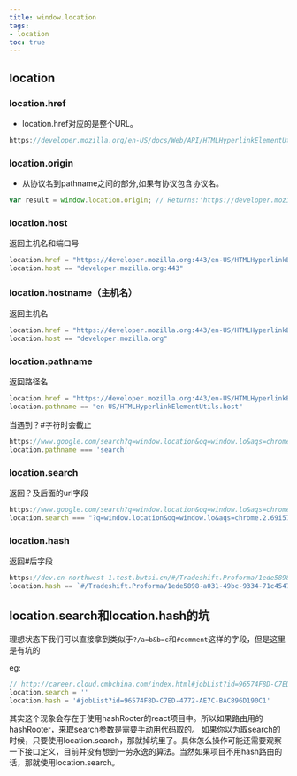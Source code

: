 ```yaml
---
title: window.location
tags:  
- location
toc: true
---
```

## location
### location.href
  - location.href对应的是整个URL。
```js
https://developer.mozilla.org/en-US/docs/Web/API/HTMLHyperlinkElementUtils/origin
```
### location.origin
  - 从协议名到pathname之间的部分,如果有协议包含协议名。
```js
var result = window.location.origin; // Returns:'https://developer.mozilla.org'
```
### location.host
返回主机名和端口号
```js
location.href = "https://developer.mozilla.org:443/en-US/HTMLHyperlinkElementUtils.host"
location.host == "developer.mozilla.org:443"
```
### location.hostname（主机名）
返回主机名
```js
location.href = "https://developer.mozilla.org:443/en-US/HTMLHyperlinkElementUtils.host"
location.host == "developer.mozilla.org"
```
### location.pathname
返回路径名
```js
location.href = "https://developer.mozilla.org:443/en-US/HTMLHyperlinkElementUtils.host"
location.pathname == "en-US/HTMLHyperlinkElementUtils.host"
```
当遇到？#字符时会截止
```js
https://www.google.com/search?q=window.location&oq=window.lo&aqs=chrome.2.69i57j0l5.9017j0j0&sourceid=chrome&ie=UTF-8
location.pathname === 'search'
```
### location.search
返回？及后面的url字段
```js
https://www.google.com/search?q=window.location&oq=window.lo&aqs=chrome.2.69i57j0l5.9017j0j0&sourceid=chrome&ie=UTF-8
location.search === "?q=window.location&oq=window.lo&aqs=chrome.2.69i57j0l5.9017j0j0&sourceid=chrome&ie=UTF-8"
```
### location.hash
返回#后字段
```js
https://dev.cn-northwest-1.test.bwtsi.cn/#/Tradeshift.Proforma/1ede5898-a031-49bc-9334-71c454759efa?from=ProformaManagerAP%2FsourceDocuments
location.hash == `#/Tradeshift.Proforma/1ede5898-a031-49bc-9334-71c454759efa?from=ProformaManagerAP%2FsourceDocuments`
```
## location.search和location.hash的坑
理想状态下我们可以直接拿到类似于`?/a=b&b=c`和`#comment`这样的字段，但是这里是有坑的

eg:
```js
// http://career.cloud.cmbchina.com/index.html#jobList?id=96574F8D-C7ED-4772-AE7C-BAC896D190C1
location.search = ''
location.hash = '#jobList?id=96574F8D-C7ED-4772-AE7C-BAC896D190C1'
```
其实这个现象会存在于使用hashRooter的react项目中。所以如果路由用的hashRooter，来取search参数是需要手动用代码取的。
如果你以为取search的时候，只要使用location.search，那就掉坑里了。具体怎么操作可能还需要观察一下接口定义，目前并没有想到一劳永逸的算法。当然如果项目不用hash路由的话，那就使用location.search。



